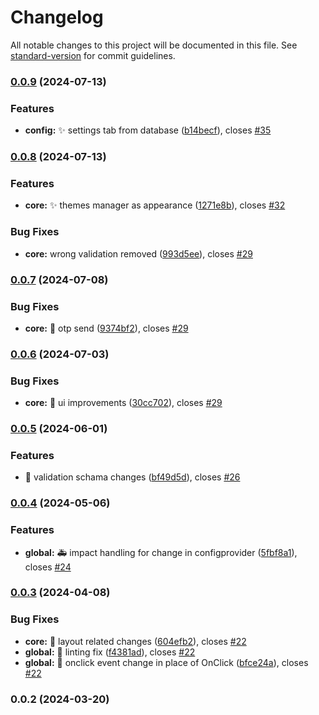 # Changelog

All notable changes to this project will be documented in this file. See [standard-version](https://github.com/conventional-changelog/standard-version) for commit guidelines.

### [0.0.9](https://https//github.com/wrappid/wrappid-module/compare/v0.0.8...v0.0.9) (2024-07-13)


### Features

* **config:** :sparkles: settings tab from database ([b14becf](https://https//github.com/wrappid/wrappid-module/commit/b14becf7e8208761f5b9dc6467fa0bd367b99e23)), closes [#35](https://https//github.com/wrappid/wrappid-module/issues/35)

### [0.0.8](https://https//github.com/wrappid/wrappid-module/compare/v0.0.7...v0.0.8) (2024-07-13)


### Features

* **core:** :sparkles: themes manager as appearance ([1271e8b](https://https//github.com/wrappid/wrappid-module/commit/1271e8bdb975e93e5798ee62396c39934808bd40)), closes [#32](https://https//github.com/wrappid/wrappid-module/issues/32)


### Bug Fixes

* **core:** wrong validation removed ([993d5ee](https://https//github.com/wrappid/wrappid-module/commit/993d5eed117ed6e5a0c4a6120192db8b0d5a1ace)), closes [#29](https://https//github.com/wrappid/wrappid-module/issues/29)

### [0.0.7](https://https//github.com/wrappid/wrappid-module/compare/v0.0.6...v0.0.7) (2024-07-08)


### Bug Fixes

* **core:** :bug: otp send ([9374bf2](https://https//github.com/wrappid/wrappid-module/commit/9374bf2c506de5bad99e5c5539c5a107a688d54d)), closes [#29](https://https//github.com/wrappid/wrappid-module/issues/29)

### [0.0.6](https://https//github.com/wrappid/wrappid-module/compare/v0.0.5...v0.0.6) (2024-07-03)


### Bug Fixes

* **core:** :lipstick: ui improvements ([30cc702](https://https//github.com/wrappid/wrappid-module/commit/30cc702f33265732a545ba6d7bbcbda4e6f77cff)), closes [#29](https://https//github.com/wrappid/wrappid-module/issues/29)

### [0.0.5](https://https//github.com/wrappid/wrappid-module/compare/v0.0.4...v0.0.5) (2024-06-01)


### Features

* :wrench: validation schama changes ([bf49d5d](https://https//github.com/wrappid/wrappid-module/commit/bf49d5d02bf912a30944510200a6a4179182a3b8)), closes [#26](https://https//github.com/wrappid/wrappid-module/issues/26)

### [0.0.4](https://https//github.com/wrappid/wrappid-module/compare/v0.0.3...v0.0.4) (2024-05-06)


### Features

* **global:** :ambulance: impact handling for change in configprovider ([5fbf8a1](https://https//github.com/wrappid/wrappid-module/commit/5fbf8a12d04da178b8222f36b71829d6345a0cf9)), closes [#24](https://https//github.com/wrappid/wrappid-module/issues/24)

### [0.0.3](https://https//github.com/wrappid/wrappid-module/compare/v0.0.2...v0.0.3) (2024-04-08)


### Bug Fixes

* **core:** :art: layout related changes ([604efb2](https://https//github.com/wrappid/wrappid-module/commit/604efb2a63e21a03d94308fa33be87f5fac21348)), closes [#22](https://https//github.com/wrappid/wrappid-module/issues/22)
* **global:** :art: linting fix ([f4381ad](https://https//github.com/wrappid/wrappid-module/commit/f4381ad78f18d15a8ec967d510c93d56582b990d)), closes [#22](https://https//github.com/wrappid/wrappid-module/issues/22)
* **global:** :bug: onclick event change in place of OnClick ([bfce24a](https://https//github.com/wrappid/wrappid-module/commit/bfce24a41595ebed67526fd865bdc429cdf42922)), closes [#22](https://https//github.com/wrappid/wrappid-module/issues/22)

### 0.0.2 (2024-03-20)

